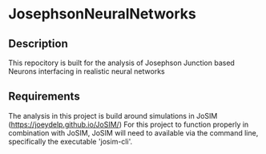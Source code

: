 # JosephsonNeuralNetworks



## Description

This repocitory is built for the analysis of Josephson Junction based Neurons interfacing in realistic neural networks

## Requirements
The analysis in this project is build around simulations in JoSIM (https://joeydelp.github.io/JoSIM/)
For this project to function properly in combination with JoSIM, JoSIM will need to available via the command line, specifically the executable 'josim-cli'.

